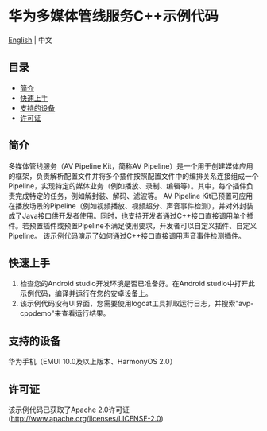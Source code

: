 # 华为多媒体管线服务C++示例代码

[English](README.md) | 中文

## 目录

 * [简介](#简介)
 * [快速上手](#快速上手)
 * [支持的设备](#支持的设备)
 * [许可证](#许可证)
## 简介
多媒体管线服务（AV Pipeline Kit，简称AV Pipeline）是一个用于创建媒体应用的框架，负责解析配置文件并将多个插件按照配置文件中的编排关系连接组成一个Pipeline，实现特定的媒体业务（例如播放、录制、编辑等）。其中，每个插件负责完成特定的任务，例如解封装、解码、滤波等。
AV Pipeline Kit已预置可应用在播放场景的Pipeline（例如视频播放、视频超分、声音事件检测），并对外封装成了Java接口供开发者使用。同时，也支持开发者通过C++接口直接调用单个插件。若预置插件或预置Pipeline不满足使用要求，开发者可以自定义插件、自定义Pipeline。
该示例代码演示了如何通过C++接口直接调用声音事件检测插件。

## 快速上手
1. 检查您的Android studio开发环境是否已准备好。在Android studio中打开此示例代码，编译并运行在您的安卓设备上。
2. 该示例代码没有UI界面，您需要使用logcat工具抓取运行日志，并搜索"avp-cppdemo"来查看运行结果。

## 支持的设备
华为手机（EMUI 10.0及以上版本、HarmonyOS 2.0）

## 许可证
该示例代码已获取了Apache 2.0许可证(http://www.apache.org/licenses/LICENSE-2.0)